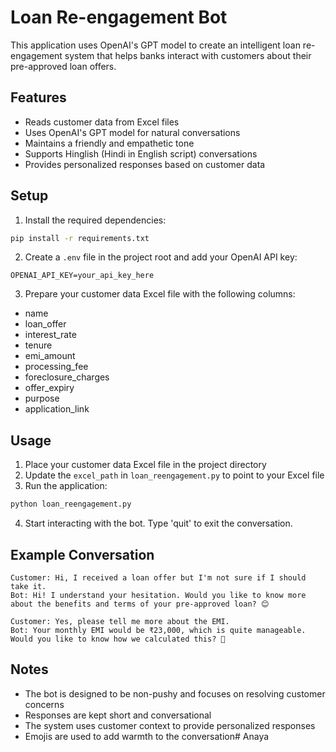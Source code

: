 # Loan Re-engagement Bot

This application uses OpenAI's GPT model to create an intelligent loan re-engagement system that helps banks interact with customers about their pre-approved loan offers.

## Features

- Reads customer data from Excel files
- Uses OpenAI's GPT model for natural conversations
- Maintains a friendly and empathetic tone
- Supports Hinglish (Hindi in English script) conversations
- Provides personalized responses based on customer data

## Setup

1. Install the required dependencies:
```bash
pip install -r requirements.txt
```

2. Create a `.env` file in the project root and add your OpenAI API key:
```
OPENAI_API_KEY=your_api_key_here
```

3. Prepare your customer data Excel file with the following columns:
- name
- loan_offer
- interest_rate
- tenure
- emi_amount
- processing_fee
- foreclosure_charges
- offer_expiry
- purpose
- application_link

## Usage

1. Place your customer data Excel file in the project directory
2. Update the `excel_path` in `loan_reengagement.py` to point to your Excel file
3. Run the application:
```bash
python loan_reengagement.py
```

4. Start interacting with the bot. Type 'quit' to exit the conversation.

## Example Conversation

```
Customer: Hi, I received a loan offer but I'm not sure if I should take it.
Bot: Hi! I understand your hesitation. Would you like to know more about the benefits and terms of your pre-approved loan? 😊

Customer: Yes, please tell me more about the EMI.
Bot: Your monthly EMI would be ₹23,000, which is quite manageable. Would you like to know how we calculated this? 🤔
```

## Notes

- The bot is designed to be non-pushy and focuses on resolving customer concerns
- Responses are kept short and conversational
- The system uses customer context to provide personalized responses
- Emojis are used to add warmth to the conversation# Anaya
